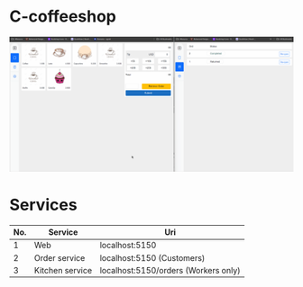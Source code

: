 # C-coffeeshop

![demo](docs/demo.gif)

# Services

No. | Service | Uri
--- | --- | --- |
1 | Web | localhost:5150
2 | Order service | localhost:5150 (Customers)
3 | Kitchen service | localhost:5150/orders (Workers only)
